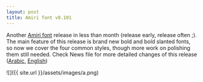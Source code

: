 ```yaml
---
layout: post
title: Amiri font v0.101
---
```

Another [Amiri font](http://amirifont.org/) release in less than month (release early, release often ;). The main feature of this release is brand new bold and bold slanted fonts, so now we cover the four common styles, though more work on polishing them still needed. Check News file for more detailed changes of this release ([Arabic](http://amiri.git.sourceforge.net/git/gitweb.cgi?p=amiri/amiri;a=blob;f=documentation/NEWS-Arabic.txt;h=dcf1a8f4ff679548321ec8dd31540d1ef05351c0;hb=c631215d12f8a2a7399d85fef68ba63a3b606223), [English](http://amiri.git.sourceforge.net/git/gitweb.cgi?p=amiri/amiri;a=blob;f=documentation/NEWS.txt;h=caf8adc9e8df5b2ecf88aa37af086516402109e9;hb=c631215d12f8a2a7399d85fef68ba63a3b606223))

![]({{ site.url }}/assets/images/a.png)
